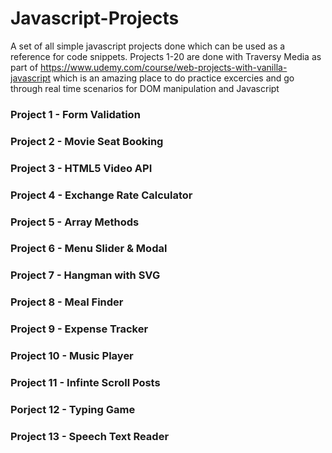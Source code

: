 # Javascript-Projects

A set of all simple javascript projects done which can be used as a reference for code snippets.
Projects 1-20 are done with Traversy Media as part of
https://www.udemy.com/course/web-projects-with-vanilla-javascript
which is an amazing place to do practice excercies and go through real time scenarios for DOM manipulation and Javascript

### Project 1 - Form Validation

### Project 2 - Movie Seat Booking

### Project 3 - HTML5 Video API

### Project 4 - Exchange Rate Calculator

### Project 5 - Array Methods

### Project 6 - Menu Slider & Modal

### Project 7 - Hangman with SVG

### Project 8 - Meal Finder

### Project 9 - Expense Tracker

### Project 10 - Music Player

### Project 11 - Infinte Scroll Posts

### Porject 12 - Typing Game

### Project 13 - Speech Text Reader

